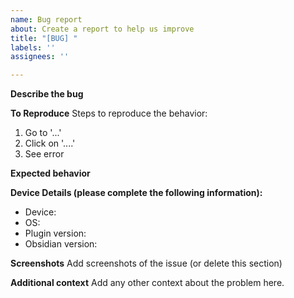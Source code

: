 ```yaml
---
name: Bug report
about: Create a report to help us improve
title: "[BUG] "
labels: ''
assignees: ''

---
```


**Describe the bug**


**To Reproduce**
Steps to reproduce the behavior:
1. Go to '...'
2. Click on '....'
3. See error

**Expected behavior**
<!-- Put what should've happened below -->


**Device Details (please complete the following information):**
 - Device: 
 - OS: 
- Plugin version: 
 - Obsidian version: 


**Screenshots**
Add screenshots of the issue (or delete this section)


**Additional context**
Add any other context about the problem here.

